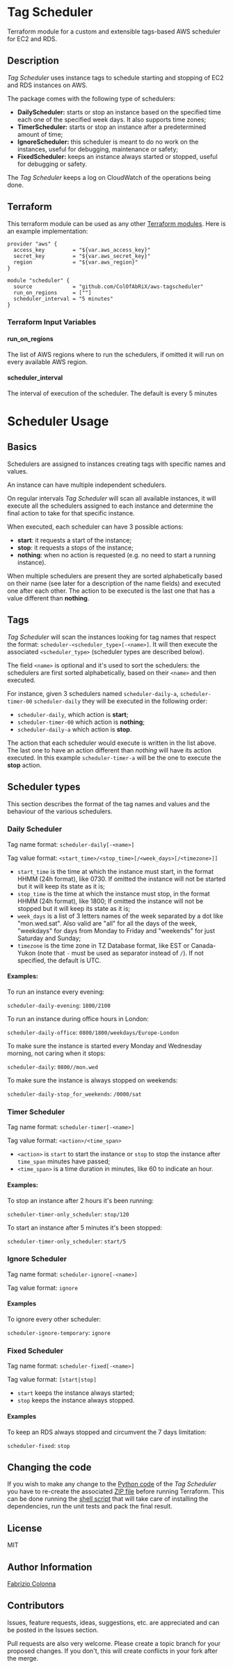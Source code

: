# Tag Scheduler

Terraform module for a custom and extensible tags-based AWS scheduler for EC2 and RDS.

## Description

_Tag Scheduler_ uses instance tags to schedule starting and stopping of EC2 and RDS instances on AWS.

The package comes with the following type of schedulers:

- **DailyScheduler:** starts or stop an instance based on the specified time each one of the specified week days. It also supports time zones;
- **TimerScheduler:** starts or stop an instance after a predetermined amount of time;
- **IgnoreScheduler:** this scheduler is meant to do no work on the instances, useful for debugging, maintenance or safety;
- **FixedScheduler:** keeps an instance always started or stopped, useful for debugging or safety.

The _Tag Scheduler_ keeps a log on CloudWatch of the operations being done.

## Terraform

This terraform module can be used as any other [Terraform modules](https://www.terraform.io/docs/modules/index.html). Here is an example implementation:

```HCL
provider "aws" {
  access_key         = "${var.aws_access_key}"
  secret_key         = "${var.aws_secret_key}"
  region             = "${var.aws_region}"
}

module "scheduler" {
  source             = "github.com/ColOfAbRiX/aws-tagscheduler"
  run_on_regions     = [""]
  scheduler_interval = "5 minutes"
}
```

### Terraform Input Variables

#### run_on_regions

The list of AWS regions where to run the schedulers, if omitted it will run on every available AWS region.

#### scheduler_interval

The interval of execution of the scheduler. The default is every 5 minutes

# Scheduler Usage

## Basics

Schedulers are assigned to instances creating tags with specific names and values.

An instance can have multiple independent schedulers.

On regular intervals _Tag Scheduler_ will scan all available instances, it will execute all the schedulers assigned to each instance and determine the final action to take for that specific instance.

When executed, each scheduler can have 3 possible actions:

- **start**: it requests a start of the instance;
- **stop**: it requests a stops of the instance;
- **nothing**: when no action is requested (e.g. no need to start a running instance).

When multiple schedulers are present they are sorted alphabetically based on their name (see later for a description of the name fields) and executed one after each other. The action to be executed is the last one that has a value different than **nothing**.

## Tags

_Tag Scheduler_ will scan the instances looking for tag names that respect the format: `scheduler-<scheduler_type>[-<name>]`. It will then execute the associated `<scheduler_type>` (scheduler types are described below).

The field `<name>` is optional and it's used to sort the schedulers: the schedulers are first sorted alphabetically, based on their `<name>` and then executed.

For instance, given 3 schedulers named `scheduler-daily-a`, `scheduler-timer-00` `scheduler-daily` they will be executed in the following order:

- `scheduler-daily`, which action is **start**;
- `scheduler-timer-00` which action is **nothing**;
- `scheduler-daily-a` which action is **stop**.

The action that each scheduler would execute is written in the list above. The last one to have an action different than _nothing_ will have its action executed. In this example `scheduler-timer-a` will be the one to execute the **stop** action.

## Scheduler types

This section describes the format of the tag names and values and the behaviour of the various schedulers.

### Daily Scheduler

Tag name format: `scheduler-daily[-<name>]`

Tag value format: `<start_time>/<stop_time>[/<week_days>[/<timezone>]]`

- `start_time` is the time at which the instance must start, in the format HHMM (24h format), like 0730. If omitted the instance will not be started but it will keep its state as it is;
- `stop_time` is the time at which the instance must stop, in the format HHMM (24h format), like 1800; If omitted the instance will not be stopped but it will keep its state as it is;
- `week_days` is a list of 3 letters names of the week separated by a dot like "mon.wed.sat". Also valid are "all" for all the days of the week, "weekdays" for days from Monday to Friday and "weekends" for just Saturday and Sunday;
- `timezone` is the time zone in TZ Database format, like EST or Canada-Yukon (note that `-` must be used as separator instead of `/`). If not specified, the default is UTC.

#### Examples:

To run an instance every evening:

`scheduler-daily-evening`: `1800/2100`

To run an instance during office hours in London:

`scheduler-daily-office`: `0800/1800/weekdays/Europe-London`

To make sure the instance is started every Monday and Wednesday morning, not caring when it stops:

`scheduler-daily`: `0800//mon.wed`

To make sure the instance is always stopped on weekends:

`scheduler-daily-stop_for_weekends`: `/0000/sat`

### Timer Scheduler

Tag name format: `scheduler-timer[-<name>]`

Tag value format: `<action>/<time_span>`

- `<action>` is `start` to start the instance or `stop` to stop the instance after `time_span` minutes have passed;
- `<time_span>` is a time duration in minutes, like 60 to indicate an hour.

#### Examples:

To stop an instance after 2 hours it's been running:

`scheduler-timer-only_scheduler`: `stop/120`

To start an instance after 5 minutes it's been stopped:

`scheduler-timer-only_scheduler`: `start/5`

### Ignore Scheduler

Tag name format: `scheduler-ignore[-<name>]`

Tag value format: `ignore`

#### Examples

To ignore every other scheduler:

`scheduler-ignore-temporary`: `ignore`

### Fixed Scheduler

Tag name format: `scheduler-fixed[-<name>]`

Tag value format: `[start|stop]`

- `start` keeps the instance always started;
- `stop` keeps the instance always stopped.

#### Examples

To keep an RDS always stopped and circumvent the 7 days limitation:

`scheduler-fixed`: `stop`

## Changing the code

If you wish to make any change to the [Python code](src/tagscheduler) of the _Tag Scheduler_ you have to re-create the associated [ZIP file](tag-scheduler.zip) before running Terraform. This can be done running the [shell script](pack.sh) that will take care of installing the dependencies, run the unit tests and pack the final result.

## License

MIT

## Author Information

[Fabrizio Colonna](mailto:colofabrix@tin.it)

## Contributors

Issues, feature requests, ideas, suggestions, etc. are appreciated and can be posted in the Issues section.

Pull requests are also very welcome. Please create a topic branch for your proposed changes. If you don't, this will create conflicts in your fork after the merge.
